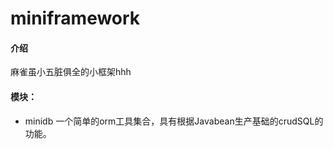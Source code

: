 # miniframework

#### 介绍
麻雀虽小五脏俱全的小框架hhh

#### 模块：
- minidb
    一个简单的orm工具集合，具有根据Javabean生产基础的crudSQL的功能。
